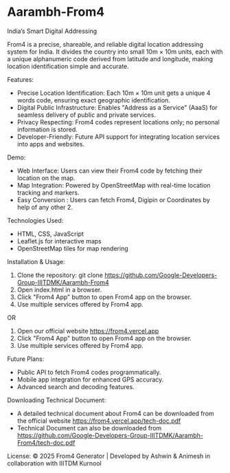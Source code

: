 # Aarambh-From4
India’s Smart Digital Addressing

From4 is a precise, shareable, and reliable digital location addressing system for India. 
It divides the country into small 10m × 10m units, each with a unique alphanumeric code derived 
from latitude and longitude, making location identification simple and accurate.

Features:
- Precise Location Identification: Each 10m × 10m unit gets a unique 4 words code, ensuring exact geographic identification.
- Digital Public Infrastructure: Enables "Address as a Service" (AaaS) for seamless delivery of public and private services.
- Privacy Respecting: From4 codes represent locations only; no personal information is stored.
- Developer-Friendly: Future API support for integrating location services into apps and websites.

Demo:
- Web Interface: Users can view their From4 code by fetching their location on the map.
- Map Integration: Powered by OpenStreetMap with real-time location tracking and markers.
- Easy Conversion : Users can fetch From4, Digipin or Coordinates by help of any other 2.

Technologies Used:
- HTML, CSS, JavaScript
- Leaflet.js for interactive maps
- OpenStreetMap tiles for map rendering

Installation & Usage:
1. Clone the repository: git clone https://github.com/Google-Developers-Group-IIITDMK/Aarambh-From4
2. Open index.html in a browser.
3. Click "From4 App" button to open From4 app on the browser.
4. Use multiple services offered by From4 app.

OR

1. Open our official website https://from4.vercel.app
2. Click "From4 App" button to open From4 app on the browser.
3. Use multiple services offered by From4 app.

Future Plans:
- Public API to fetch From4 codes programmatically.
- Mobile app integration for enhanced GPS accuracy.
- Advanced search and decoding features.

Downloading Technical Document:
- A detailed technical document about From4 can be downloaded from the official website https://from4.vercel.app/tech-doc.pdf
- Technical Document can also be downloaded from https://github.com/Google-Developers-Group-IIITDMK/Aarambh-From4/tech-doc.pdf

License:
© 2025 From4 Generator | Developed by Ashwin & Animesh in collaboration with IIITDM Kurnool
